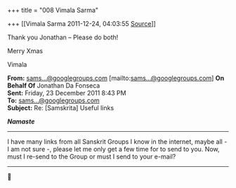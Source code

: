 +++
title = "008 Vimala Sarma"

+++
[[Vimala Sarma	2011-12-24, 04:03:55 [Source](https://groups.google.com/g/samskrita/c/k0umzsd6Ag0)]]



Thank you Jonathan – Please do both!

Merry Xmas

Vimala



**From:** [sams...@googlegroups.com]() \[mailto:[sams...@googlegroups.com]()\] **On Behalf Of** Jonathan Da Fonseca  
**Sent:** Friday, 23 December 2011 8:43 PM  
**To:** [sams...@googlegroups.com]()  
**Subject:** Re: \[Samskrita\] Useful links



***Namaste***

***  
I have many links from all Sanskrit Groups I know in the internet, maybe all - I am not sure -, please let me only get a few time for to send to you. Now, must I re-send to the Group or must I send to your e-mail?  
  
***



